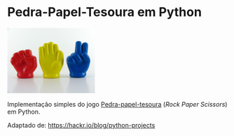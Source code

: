 # Pedra-Papel-Tesoura em Python

<img src="https://github.com/lisaterumi/pedra-papel-tesoura-python/blob/main/rock-paper-scissors.jpg?raw=true" width="200">

Implementação simples do jogo [Pedra-papel-tesoura](https://github.com/lisaterumi/pedra-papel-tesoura-python/blob/main/pedra-papel-tesoura.ipynb) (*Rock Paper Scissors*) em Python.

Adaptado de: https://hackr.io/blog/python-projects

